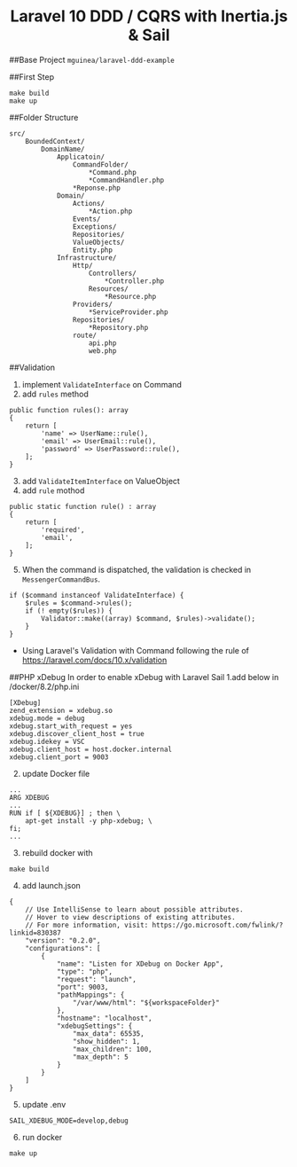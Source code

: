 <h1 align="center">
  Laravel 10 DDD / CQRS with Inertia.js & Sail
</h1>

##Base Project
`mguinea/laravel-ddd-example`

##First Step
```
make build
make up
```

##Folder Structure
```
src/
    BoundedContext/
        DomainName/
            Applicatoin/
                CommandFolder/
                    *Command.php
                    *CommandHandler.php
                *Reponse.php
            Domain/
                Actions/
                    *Action.php
                Events/
                Exceptions/
                Repositories/
                ValueObjects/
                Entity.php
            Infrastructure/
                Http/
                    Controllers/
                        *Controller.php
                    Resources/
                        *Resource.php
                Providers/
                    *ServiceProvider.php
                Repositories/
                    *Repository.php
                route/
                    api.php
                    web.php

```

##Validation
1. implement `ValidateInterface` on Command
2. add `rules` method
```
public function rules(): array
{
    return [
        'name' => UserName::rule(),
        'email' => UserEmail::rule(),
        'password' => UserPassword::rule(),
    ];
}
```
3. add `ValidateItemInterface` on ValueObject
4. add `rule` mothod
```
public static function rule() : array
{
    return [
        'required',
        'email',
    ];
}
```
5. When the command is dispatched, the validation is checked in `MessengerCommandBus`.
```
if ($command instanceof ValidateInterface) {
    $rules = $command->rules();
    if (! empty($rules)) {
        Validator::make((array) $command, $rules)->validate();
    }
}
```

* Using Laravel's Validation with Command following the rule of https://laravel.com/docs/10.x/validation

##PHP xDebug
In order to enable xDebug with Laravel Sail
1.add below in /docker/8.2/php.ini
```
[XDebug]
zend_extension = xdebug.so
xdebug.mode = debug
xdebug.start_with_request = yes
xdebug.discover_client_host = true
xdebug.idekey = VSC
xdebug.client_host = host.docker.internal
xdebug.client_port = 9003
```
2. update Docker file
```
...
ARG XDEBUG
...
RUN if [ ${XDEBUG}] ; then \
    apt-get install -y php-xdebug; \
fi;
...
```
3. rebuild docker with 
```
make build
```
4. add launch.json
```
{
    // Use IntelliSense to learn about possible attributes.
    // Hover to view descriptions of existing attributes.
    // For more information, visit: https://go.microsoft.com/fwlink/?linkid=830387
    "version": "0.2.0",
    "configurations": [
        {
            "name": "Listen for XDebug on Docker App",
            "type": "php",
            "request": "launch",
            "port": 9003,
            "pathMappings": {
                "/var/www/html": "${workspaceFolder}"
            },
            "hostname": "localhost",
            "xdebugSettings": {
                "max_data": 65535,
                "show_hidden": 1,
                "max_children": 100,
                "max_depth": 5
            }
        }
    ]
}
```
5. update .env
```
SAIL_XDEBUG_MODE=develop,debug
```
6. run docker
```
make up
```